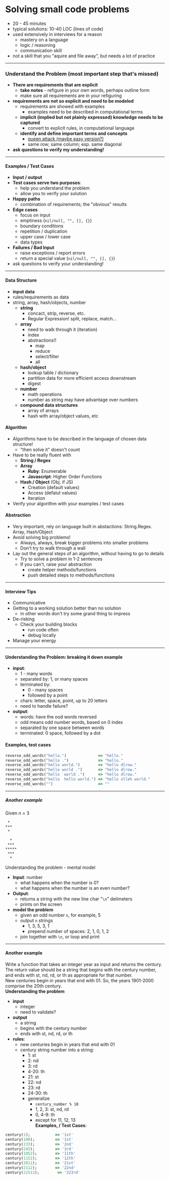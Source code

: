 # Solving small code problems  
* 20 - 45 minutes
* typical solutions: 10-40 LOC (lines of code)
* used extensively in interviews for a reason
  * mastery on a language
  * logic / reasoning
  * communication skill
* not a skill that you "aquire and file away", but needs a lot of practice

------------------  

### Understand the Problem (most important step that's missed)
* __There are requirements that are explicit__
  * __take notes__ - refigure in your own words, perhaps outline form
  * make sure all requirements are in your refiguring 
* __requirements are not so explicit and need to be modeled__
  * requirements are showed with examples
    * examples need to be described in computational terms  
  * __implicit (implied but not plainly expressed) knowledge needs to be captured__
    * convert to explicit rules, in computational language
  * __identify and define important terms and concepts__
    * [queen attack (maybe easy version?)](https://launchschool.com/exercises/81d3afa6)
    * same row; same column; esp. same diagonal
* __ask questions to verify my understanding!__  
 
------------------------------------------  
#### Examples / Test Cases  
* __Input / output__
* __Test cases serve two purposes__:
  * help you understand the problem
  * allow you to verify your solution
* __Happy paths__
  * combination of requirements; the "obvious" results
* __Edge cases__
  * focus on input
  * emptiness (`nil/null, "", [], {}`)
  * boundary conditions 
  * repetition / duplication
  * upper case / lower case
  * data types
* __Failures / Bad Input__
  * raise exceptions / report errors
  * return a special value (`nil/null, "", [], {}`)
* ask questions to verify your understanding!  

-----------------------------  
#### Data Structure
* __input data__
* rules/requirements as data
* string, array, hash/objects, number
  * __string__
    * concact, strip, reverse, etc.
    * Regular Expression! split, replace, match…
  * __array__
    * need to walk through it (iteration)
    * index
    * abstractions!!
      * map
      * reduce
      * select/filter
      * all
  * __hash/object__
    * lookup table / dictionary
    * partition data for more efficient access downstream
    * digest
  * __number__
    * math operations
    * number as string may have advantage over numbers
  * __compound data structures__
    * array of arrays
    * hash with array/object values, etc  

#### Algorithm
* Algorithms have to be described in the language of chosen data structure!
  * "then solve it" doesn't count
* Have to be really fluent with
  * __String / Regex__
  * __Array__
    * __Ruby__: Enumerable
    * __Javascript__: Higher Order Functions
  * __Hash / Object__ (Obj. if JS)
    * Creation (default values)
    * Access (defalut values)
    * Iteration  
* Verify your algorithm with your examples / test cases

#### Abstraction
* Very important, rely on language built in abstactions: String.Regex. Array, Hash/Object
* Avoid solving big problems!
  * Always, always, break bigger problems into smaller problems
  * Don't try to walk through a wall
* Lay out the general steps of an algorithm, without having to go to details
  * Try to solve a problem in 1-2 sentences
  * If you can't, raise your abstraction
    * create helper methods/functions
    * push detailed steps to methods/functions

-----------------------------  
#### Interview Tips
* Communicative
* Getting to a working solution better than no solution
  * in other words don't try some grand thing to impress
* De-risking
  * Check your building blocks
    * run code often
    * debug locally
* Manage your energy

-----------------------------  
#### Understanding the Problem: breaking it down example
* __input__:
  * 1 - many words
  * separated by: 1, or many spaces
  * terminated by:
    * 0 - many spaces
    * followed by a point
  * chars: letter, space, point, up to 20 letters
  * need to handle failure?
* __output__:
  * words: have the ood words reversed
  * odd means odd number words, based on 0 index
  * separated by one space between words
  * terminated: 0 space, followed by a dot

#### Examples, test cases
```ruby
reverse_odd_words("hello.")              => "hello."
reverse_odd_words("hello .")             => "hello."
reverse_odd_words("hello world.")        => "hello dlrow."
reverse_odd_words("hello world .")       => "hello dlrow."
reverse_odd_words("hello  world .")      => "hello dlrow."
reverse_odd_words("hello  hello world.") => "hello olleh world."
reverse_odd_words("")                    => ""
```  
----------------------------
##### Another example

Given n = 3

```
 *
***
 *

  *
 ***
*****
 ***
  *
```
Understanding the problem - mental model
* __Input__: number
  * what happens when the number is 0?
  * what happens when the number is an even number?
* __Output__: 
  * returns a string with the new line char "`\n`" delimeters
  * prints on the screen
* __model the problem__
  * given an odd number `n`, for example, 5
  * output `n` strings
    * 1, 3, 5, 3, 1
    * prepend number of spaces: 2, 1, 0, 1, 2
  * join together with `\n`, or loop and print  

----------------------------
#### Another example
Write a function that takes an integer year as input and returns the century. The return value should be a string that begins with the century number, and ends with st, nd, rd, or th as appropriate for that number.  
New centuries begin in years that end with 01. So, the years 1901-2000 comprise the 20th century.  
__Understanding the problem__
* __input__
  * integer
  * need to validate?
* __output__
  * a string
  * begins with the century number
  * ends with st, nd, rd, or th
* __rules__:
  * new centuries begin in years that end with 01
  * century string number into a string:
    * 1: st
    * 2: nd
    * 3: rd
    * 4-20: th
    * 21: st
    * 22: nd
    * 23: rd
    * 24-30: th
    * generalize
      * `century_number % 10`
      * 1, 2, 3: st, nd, rd
      * 0, 4-9: th
      * except for 11, 12, 13  
__Examples, / Test Cases__:
```ruby
century(1);           => '1st'
century(100);         => '1st'
century(133);         => '2nd'
century(245);         => '3rd'
century(1052);        => '11th'
century(1152);        => '12th'
century(2012);        => '21st'
century(2112);        => '22nd'
century(22512);        => '223rd'
```